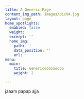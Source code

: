 ```yaml
---
title: A Generic Page
content_img_path: images/pic04.jpg
layout: page
home_spotlights:
  enabled: false
  weight: 
  excerpt: ''
  home_img:
    path: ''
    data_position: ''
    url: ''
menu:
  main:
    title: Genericooooooooo
    weight: 2

---
```

jaaam papap  ajja